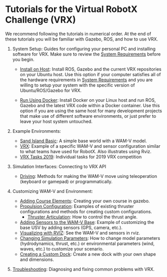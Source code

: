 # Tutorials for the Virtual RobotX Challenge (VRX)

We recommend following the tutorials in numerical order. At the end of these tutorials you will be familiar with Gazebo, ROS, and how to use VRX.

1. System Setup: Guides for configuring your personal PC and installing software for VRX.  Make sure to review the [System Requirements](https://bitbucket.org/osrf/vrx/wiki/system_requirements) before you begin.

    * [Install on Host](https://bitbucket.org/osrf/vrx/wiki/tutorials/SystemSetupInstall): Install ROS, Gazebo and the current VRX repositories on your Ubuntu host.  Use this option if your computer satisfies all of the hardware requirements in [System Requirements](https://bitbucket.org/osrf/vrx/wiki/system_requirements) and you are willing to setup your system with the specific version of Ubuntu/ROS/Gazebo for VRX.

    * [Run Using Docker](https://bitbucket.org/osrf/vrx/wiki/tutorials/SystemSetupDocker): Install Docker on your Linux host and run ROS, Gazebo and the latest VRX code within a Docker container.  Use this option if you are using the same host for many development projects that make use of different software environments, or just prefer to leave your host system untouched.

1. Example Environments:

    * [Sand Island Basic](https://bitbucket.org/osrf/vrx/wiki/tutorials/Sand_Island_Basic): A simple base world with a WAM-V model.
    * [VRX](https://bitbucket.org/osrf/vrx/wiki/tutorials/ExampleVrx): Example of a specific WAM-V and sensor configuration similar to what teams have used for RobotX. Also illustrates using Rviz.
    * [VRX Tasks 2019](https://bitbucket.org/osrf/vrx/wiki/tutorials/vrx_tasks_2019): Individual tasks for 2019 VRX competition

1. Simulation Interfaces: Connecting to VRX API
 
    * [Driving](https://bitbucket.org/osrf/vrx/wiki/tutorials/Driving): Methods for making the WAM-V move using teleoperation (keyboard or gamepad) or programmatically.

1. Customizing WAM-V and Environment:

    * [Adding Course Elements](https://bitbucket.org/osrf/vrx/wiki/tutorials/Adding%20course%20elements): Creating your own course in gazebo.
    * [Propulsion Configuration](https://bitbucket.org/osrf/vrx/wiki/tutorials/PropulsionConfiguration): Examples of existing thruster configurations and methods for creating custom configurations.
        * [Thruster Articulation](https://bitbucket.org/osrf/vrx/wiki/tutorials/thruster_articulation): How to control the thrust angle.
    * [Adding Sensors to the WAM-V Base](https://bitbucket.org/osrf/vrx/wiki/tutorials/AddingSensors): Example of customizing the base USV by adding sensors (GPS, camera, etc.).
    * [Visualizing with RVIZ](https://bitbucket.org/osrf/vrx/wiki/tutorials/Visualizing%20with%20RVIZ): See the WAM-V and sensors in rviz.
    * [Changing Simulation Parameters](https://bitbucket.org/osrf/vrx/wiki/tutorials/ChangingPluginParameters): How to change model parameters (hydrodynamics, thrust, etc.) or environmental parameters (wind, waves, etc.) to customize your scenario.
    * [Creating a Custom Dock](https://bitbucket.org/osrf/vrx/wiki/tutorials/CreateDocks): Create a new dock with your own shape and dimensions.

1. [Troubleshooting](https://bitbucket.org/osrf/vrx/wiki/Troubleshooting): Diagnosing and fixing common problems with VRX.
